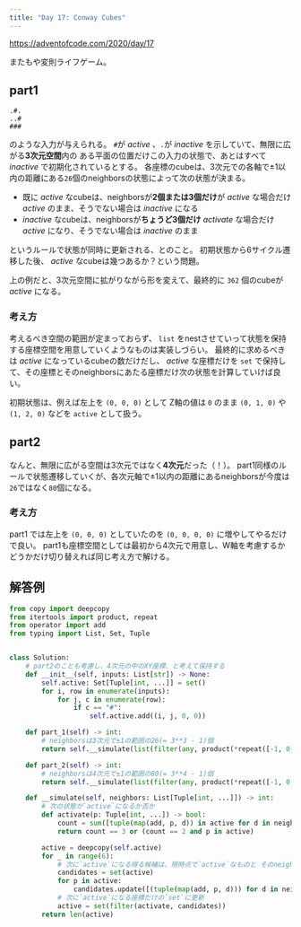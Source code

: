 ```yaml
---
title: "Day 17: Conway Cubes"
---
```


https://adventofcode.com/2020/day/17

またもや変則ライフゲーム。


## part1

```
.#.
..#
###
```

のような入力が与えられる。
`#`が *active* 、`.`が *inactive* を示していて、無限に広がる**3次元空間**内の ある平面の位置だけこの入力の状態で、あとはすべて *inactive* で初期化されているとする。
各座標のcubeは、3次元での各軸で±1以内の距離にある`26`個のneighborsの状態によって次の状態が決まる。

- 既に *active* なcubeは、neighborsが**2個または3個だけ**が *active* な場合だけ *active* のまま、そうでない場合は *inactive* になる
- *inactive* なcubeは、neighborsが**ちょうど3個だけ** *activate* な場合だけ *active* になり、そうでない場合は *inactive* のまま

というルールで状態が同時に更新される、とのこと。
初期状態から6サイクル遷移した後、 *active* なcubeは幾つあるか？という問題。

上の例だと、3次元空間に拡がりながら形を変えて、最終的に `362` 個のcubeが *active* になる。


### 考え方

考えるべき空間の範囲が定まっておらず、 `list` をnestさせていって状態を保持する座標空間を用意していくようなものは実装しづらい。
最終的に求めるべきは *active* になっているcubeの数だけだし、 *active* な座標だけを `set` で保持して、その座標とそのneighborsにあたる座標だけ次の状態を計算していけば良い。

初期状態は、例えば左上を `(0, 0, 0)` として Z軸の値は `0` のまま `(0, 1, 0)` や `(1, 2, 0)` などを `active` として扱う。


## part2

なんと、無限に広がる空間は3次元ではなく**4次元**だった（！）。
part1同様のルールで状態遷移していくが、各次元軸で±1以内の距離にあるneighborsが今度は`26`ではなく`80`個になる。


### 考え方

part1 では左上を `(0, 0, 0)` としていたのを `(0, 0, 0, 0)` に増やしてやるだけで良い。
part1も座標空間としては最初から4次元で用意し、W軸を考慮するかどうかだけ切り替えれば同じ考え方で解ける。


## 解答例

```python
from copy import deepcopy
from itertools import product, repeat
from operator import add
from typing import List, Set, Tuple


class Solution:
    # part2のことも考慮し、4次元の中のXY座標、と考えて保持する
    def __init__(self, inputs: List[str]) -> None:
        self.active: Set[Tuple[int, ...]] = set()
        for i, row in enumerate(inputs):
            for j, c in enumerate(row):
                if c == "#":
                    self.active.add((i, j, 0, 0))

    def part_1(self) -> int:
        # neighborsは3次元で±1の範囲の26(= 3**3 - 1)個
        return self.__simulate(list(filter(any, product(*repeat([-1, 0, 1], 3), [0]))))

    def part_2(self) -> int:
        # neighborsは4次元で±1の範囲の80(= 3**4 - 1)個
        return self.__simulate(list(filter(any, product(*repeat([-1, 0, 1], 4)))))

    def __simulate(self, neighbors: List[Tuple[int, ...]]) -> int:
        # 次の状態が`active`になるか否か
        def activate(p: Tuple[int, ...]) -> bool:
            count = sum([tuple(map(add, p, d)) in active for d in neighbors])
            return count == 3 or (count == 2 and p in active)

        active = deepcopy(self.active)
        for _ in range(6):
            # 次に`active`になる得る候補は、現時点で`active`なものと そのneighborたち
            candidates = set(active)
            for p in active:
                candidates.update([(tuple(map(add, p, d))) for d in neighbors])
            # 次に`active`になる座標だけの`set`に更新
            active = set(filter(activate, candidates))
        return len(active)
```
